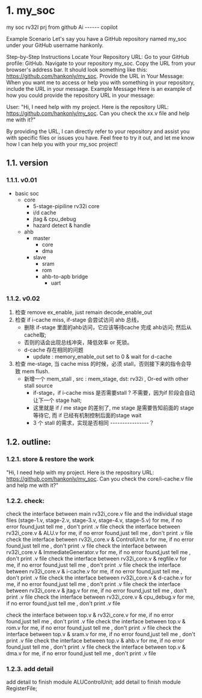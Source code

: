 # 1. my_soc
my soc rv32I prj from github Ai ------ copilot

Example Scenario
Let's say you have a GitHub repository named my_soc under your GitHub username hankonly.

Step-by-Step Instructions
Locate Your Repository URL:
Go to your GitHub profile: GitHub.
Navigate to your repository my_soc.
Copy the URL from your browser's address bar. It should look something like this: https://github.com/hankonly/my_soc.
Provide the URL in Your Message:
When you want me to access or help you with something in your repository, include the URL in your message.
Example Message
Here is an example of how you could provide the repository URL in your message:

User:
"Hi, I need help with my project. Here is the repository URL: https://github.com/hankonly/my_soc. Can you check the xx.v file and help me with it?"

By providing the URL, I can directly refer to your repository and assist you with specific files or issues you have.
Feel free to try it out, and let me know how I can help you with your my_soc project!

## 1.1. version
### 1.1.1. v0.01
- basic soc
  - core 
    - 5-stage-pipiline rv32i core
    - i/d cache
    - jtag & cpu_debug
    - hazard detect & handle
  - ahb
    - master
      - core
      - dma 
    - slave 
      - sram
      - rom
      - ahb-to-apb bridge
        - uart 
### 1.1.2. v0.02
1. 检查 remove ex_enable,  just remain decode_enable_out
2. 检查 if i-cache miss, if-stage 会尝试访问 ahb 总线， 
    - 删除 if-stage 里面的ahb访问，它应该等待cache 完成 ahb访问; 然后从cache取; 
    - 否则的话会出现总线冲突，降低效率 or 死锁。
    - d-cache 存在相同的问题
      - update : memory_enable_out set to 0 & wait for d-cache 
1. 检查 me-stage, 当 cache miss 的时候，必须 stall，否则接下来的指令会导致 mem flush.
    - 新增一个 mem_stall , src : mem_stage, dst: rv32i , Or-ed with other stall source 
      - if-stage，if i-cache miss 是否需要stall ? 不需要，因为if 阶段会自动让下一个 stage halt;
      - 这里就是 if / me stage 的差别了, me stage 是需要告知前面的 stage 等待它, 而 if 已经有机制控制后面的stage wait
      - 3 个 stall 的需求，实现是否相同 ----------------？


## 1.2. outline:

### 1.2.1. store & restore the work
"Hi, I need help with my project. Here is the repository URL: https://github.com/hankonly/my_soc. Can you check the core/i-cache.v file and help me with it?"

### 1.2.2. check:
check the interface between main rv32i_core.v file and the individual stage files (stage-1.v, stage-2.v, stage-3.v, stage-4.v, stage-5.v) for me, if no error found,just tell me , don't print .v file
check the interface between rv32i_core.v & ALU.v for me, if no error found,just tell me , don't print .v file
check the interface between rv32i_core.v & ControlUnit.v for me, if no error found,just tell me , don't print .v file
check the interface between rv32i_core.v & ImmediateGenerator.v for me, if no error found,just tell me , don't print .v file
check the interface between rv32i_core.v & regfile.v for me, if no error found,just tell me , don't print .v file
check the interface between rv32i_core.v & i-cache.v for me, if no error found,just tell me , don't print .v file
check the interface between rv32i_core.v & d-cache.v for me, if no error found,just tell me , don't print .v file
check the interface between rv32i_core.v & jtag.v for me, if no error found,just tell me , don't print .v file
check the interface between rv32i_core.v & cpu_debug.v for me, if no error found,just tell me , don't print .v file

check the interface between top.v & rv32i_core.v for me, if no error found,just tell me , don't print .v file
check the interface between top.v & rom.v for me, if no error found,just tell me , don't print .v file
check the interface between top.v & sram.v for me, if no error found,just tell me , don't print .v file
check the interface between top.v & ahb.v for me, if no error found,just tell me , don't print .v file
check the interface between top.v & dma.v for me, if no error found,just tell me , don't print .v file


### 1.2.3. add detail
add detail to finish module ALUControlUnit;
add detail to finish module RegisterFile;

